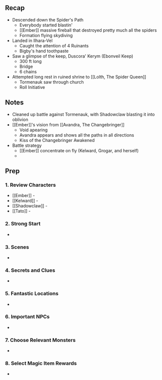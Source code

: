 
## Recap

* Descended down the Spider's Path
	* Everybody started blastin'
	* [[Ember]] massive fireball that destroyed pretty much all the spiders
	* Formation flying skydiving
* Landed in Ilhara-Vel
	* Caught the attention of 4 Ruinants
	* Bigby's hand toothpaste
 * Saw a glimpse of the keep, Duscora' Kerym (Ebonveil Keep)
	* 300 ft long
	* Bridge
	* 6 chains
* Attempted long rest in ruined shrine to [[Lolth, The Spider Queen]]
	* Tormenauk saw through church
	* Roll Initiative


## Notes

* Cleaned up battle against Tormenauk, with Shadowclaw blasting it into oblivion
* [[Ember]]'s vision from [[Avandra, The Changebringer]]
	* Void apearing
	* Avandra appears and shows all the paths in all directions
	* Kiss of the Changebringer Awakened
* Battle strategy
	* [[Ember]] concentrate on fly (Kelward, Grogar, and herself)
	* 
## Prep
### 1. Review Characters

* [[Ember]] - 
* [[Kelward]] -
* [[Shadowclaw]] - 
* [[Tato]] - 

### 2. Strong Start

* 

### 3. Scenes

* 

### 4. Secrets and Clues

* 

### 5. Fantastic Locations

* 

### 6. Important NPCs

* 

### 7. Choose Relevant Monsters

* 

### 8. Select Magic Item Rewards

* 
